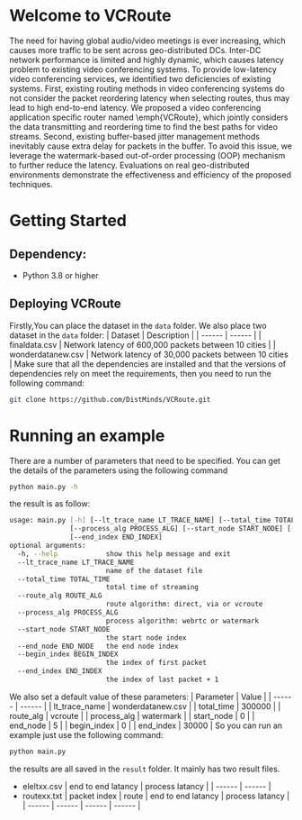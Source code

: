 # Welcome to VCRoute
The need for having global audio/video meetings is ever increasing, which causes more traffic to be sent across geo-distributed DCs. Inter-DC network performance is limited and highly dynamic, which causes latency problem to existing video conferencing systems. To provide low-latency video conferencing services, we identified two deficiencies of existing systems. First, existing routing methods in video conferencing systems do not consider the packet reordering latency when selecting routes, thus may lead to high end-to-end latency. We proposed a video conferencing application specific router named \emph{VCRoute}, which jointly considers the data transmitting and reordering time to find the best paths for video streams. Second, existing buffer-based jitter management methods inevitably cause extra delay for packets in the buffer. To avoid this issue, we leverage the watermark-based out-of-order processing (OOP) mechanism to further reduce the latency. Evaluations on real geo-distributed environments demonstrate the effectiveness and efficiency of the proposed techniques.


# Getting Started

## Dependency:

- Python 3.8 or higher

## Deploying VCRoute
Firstly,You can place the dataset in the `data` folder. We also place two dataset in the `data` folder:
| Dataset | Description |
| ------ | ------ |
| finaldata.csv | Network latency of 600,000 packets between 10 cities |
| wonderdatanew.csv | Network latency of 30,000 packets between 10 cities |
Make sure that all the dependencies are installed and that the versions of dependencies rely on meet the requirements, then you need to run the following command:
```bash
git clone https://github.com/DistMinds/VCRoute.git
```

# Running an example

There are a number of parameters that need to be specified. You can get the details of the parameters using the following command
```bash
python main.py -h
```
the result is as follow:
```bash
usage: main.py [-h] [--lt_trace_name LT_TRACE_NAME] [--total_time TOTAL_TIME] [--route_alg ROUTE_ALG]
               [--process_alg PROCESS_ALG] [--start_node START_NODE] [--end_node END_NODE] [--begin_index BEGIN_INDEX]
               [--end_index END_INDEX]
optional arguments:
  -h, --help            show this help message and exit
  --lt_trace_name LT_TRACE_NAME
                        name of the dataset file
  --total_time TOTAL_TIME
                        total time of streaming
  --route_alg ROUTE_ALG
                        route algorithm: direct, via or vcroute
  --process_alg PROCESS_ALG
                        process algorithm: webrtc or watermark
  --start_node START_NODE
                        the start node index
  --end_node END_NODE   the end node index
  --begin_index BEGIN_INDEX
                        the index of first packet
  --end_index END_INDEX
                        the index of last packet + 1
```
We also set a default value of these parameters:
| Parameter | Value |
| ------ | ------ |
| lt_trace_name | wonderdatanew.csv |
| total_time | 300000 |
| route_alg | vcroute |
| process_alg | watermark |
| start_node | 0 |
| end_node | 5 |
| begin_index | 0 |
| end_index | 30000 |
So you can run an example just use the following command:
```bash
python main.py
```
the results are all saved in the `result` folder. It mainly has two result files.
 - eleltxx.csv
    | end to end latancy | process latancy |
    | ------ | ------ |
 - routexx.txt
    | packet index | route | end to end latancy | process latancy |
    | ------ | ------ | ------ | ------ |
